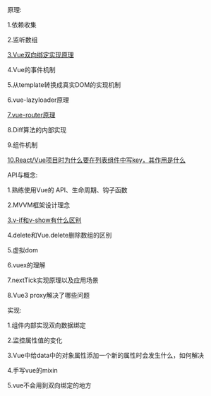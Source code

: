 原理:

  1.依赖收集

  2.监听数组

  [3.Vue双向绑定实现原理]('../框架/vue/响应式原理.html')
  
  4.Vue的事件机制

  5.从template转换成真实DOM的实现机制

  6.vue-lazyloader原理

  [7.vue-router原理]('../框架/vue/vue-router原理.html')

  8.Diff算法的内部实现

  9.组件机制

  [ 10.React/Vue项目时为什么要在列表组件中写key，其作用是什么]('../answer/vue/10.Vue项目时为什么要在列表组件中写key，其作用是什么.md')

API与概念:

  1.熟练使用Vue的 API、生命周期、钩子函数

  2.MVVM框架设计理念

  [3.v-if和v-show有什么区别](../框架/vue/v-if与v-show.html)

  4.delete和Vue.delete删除数组的区别

  5.虚拟dom

  6.vuex的理解

  7.nextTick实现原理以及应用场景

  8.Vue3 proxy解决了哪些问题

实现:

  1.组件内部实现双向数据绑定

  2.监控属性值的变化

  3.Vue中给data中的对象属性添加一个新的属性时会发生什么，如何解决

  4.手写vue的mixin

  5.vue不会用到双向绑定的地方
